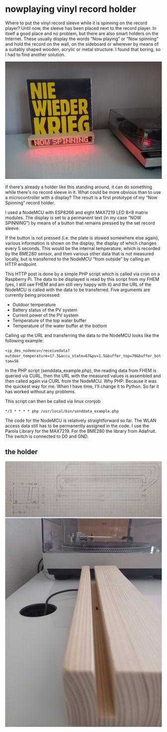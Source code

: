 # nowplaying vinyl record holder


Where to put the vinyl record sleeve while it is spinning on the record player? Until now, the sleeve has been placed next to the record player. In itself a good place and no problem, but there are also smart holders on the Internet. These usually display the words “Now playing” or “Now spinning” and hold the record on the wall, on the sideboard or wherever by means of a suitably shaped wooden, acrylic or metal structure. I found that boring, so I had to find another solution.

![ninyl stand](nowplaying.jpg)

If there's already a holder like this standing around, it can do something while there's no record sleeve in it. What could be more obvious than to use a microcontroller with a display? The result is a first prototype of my “Now Spinning” record holder.

I used a NodeMCU with ESP8266 and eight MAX7219 LED 8×8 matrix modules. The display is set to a permanent text (in my case “NOW SPINNING”) by means of a button that remains pressed by the set record sleeve.

If the button is not pressed (i.e. the plate is stowed somewhere else again), various information is shown on the display, the display of which changes every 5 seconds. This would be the internal temperature, which is recorded by the BME280 sensor, and then various other data that is not measured locally, but is transferred to the NodeMCU “from outside” by calling an HTTP endpoint.

This HTTP post is done by a simple PHP script which is called via cron on a Raspberry Pi. The data to be displayed is read by this script from my FHEM (yes, I still use FHEM and am still very happy with it) and the URL of the NodeMCU is called with the data to be transferred. Five arguments are currently being processed:

- Outdoor temperature
- Battery status of the PV system
- Current power of the PV system
- Temperature of the top water buffer
- Temperature of the water buffer at the bottom

Calling up the URL and transferring the data to the NodeMCU looks like the following example:

`<ip_des_nodemcu>/receivedata?outdoor_temperature=17.3&accu_state=67&pv=1.5&buffer_top=70&buffer_bottom=56`

In the PHP script (senddata_example.php), the reading data from FHEM is queried via CURL, then the URL with the measured values is assembled and then called again via CURL from the NodeMCU. Why PHP: Because it was the quickest way for me. When I have time, I'll change it to Python. So far it has worked without any problems.

This script can then be called via linux cronjob

`*/3 * * * * php /usr/local/bin/senddata_example.php`

The code for the NodeMCU is relatively straightforward so far. The WLAN access data still has to be permanently assigned in the code. I use the Parola Library for the MAX7219. For the BME280 the library from Adafruit. The switch is connected to D0 and GND.

## the holder

![hand drawing](hand_drawing_hold_.jpg)
![ninyl stand switch](hold_switch.jpg)

